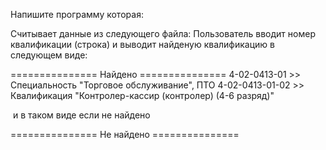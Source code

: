 Напишите программу которая:

Считывает данные из следующего файла:
Пользователь вводит номер квалификации (строка) и выводит найденую квалификацию в следующем виде:

=============== Найдено ===============
4-02-0413-01 >> Специальность "Торговое обслуживание", ПТО
4-02-0413-01-02 >> Квалификация "Контролер-кассир (контролер) (4-6 разряд)"

​
и в таком виде если не найдено 

=============== Не найдено ===============
